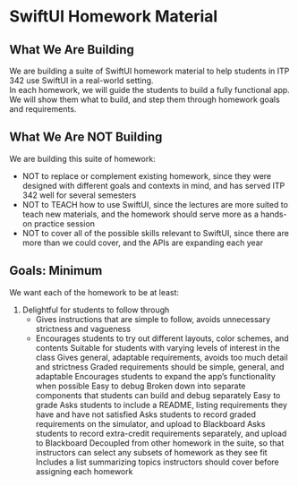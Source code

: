 # SwiftUI Homework Material

## What We Are Building  
We are building a suite of SwiftUI homework material to help students in ITP 342 use SwiftUI in a real-world setting.  
In each homework, we will guide the students to build a fully functional app. We will show them what to build, and step them through homework goals and requirements.  

## What We Are NOT Building  
We are building this suite of homework:  
- NOT to replace or complement existing homework, since they were designed with different goals and contexts in mind, and has served ITP 342 well for several semesters
- NOT to TEACH how to use SwiftUI, since the lectures are more suited to teach new materials, and the homework should serve more as a hands-on practice session
- NOT to cover all of the possible skills relevant to SwiftUI, since there are more than we could cover, and the APIs are expanding each year

## Goals: Minimum  
We want each of the homework to be at least:  
1. Delightful for students to follow through
    - Gives instructions that are simple to follow, avoids unnecessary strictness and vagueness
    - Encourages students to try out different layouts, color schemes, and contents
Suitable for students with varying levels of interest in the class
Gives general, adaptable requirements, avoids too much detail and strictness
Graded requirements should be simple, general, and adaptable
Encourages students to expand the app’s functionality when possible 
Easy to debug
Broken down into separate components that students can build and debug separately 
Easy to grade
Asks students to include a README, listing requirements they have and have not satisfied
Asks students to record graded requirements on the simulator, and upload to Blackboard
Asks students to record extra-credit requirements separately, and upload to Blackboard
Decoupled from other homework in the suite, so that instructors can select any subsets of homework as they see fit
Includes a list summarizing topics instructors should cover before assigning each homework
